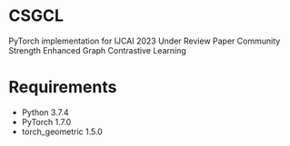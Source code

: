 # CSGCL
PyTorch implementation for IJCAI 2023 Under Review Paper Community Strength Enhanced Graph Contrastive Learning
# Requirements
* Python 3.7.4
* PyTorch 1.7.0
* torch_geometric 1.5.0
